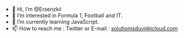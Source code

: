 - 👋 Hi, I’m @Ersenzkii
- 👀 I’m interested in Formula 1, Football and IT.
- 🌱 I’m currently learning JavaScript.
- 📫 How to reach me : Twitter or E-mail : solutionisduvi@icloud.com

<!---
Ersenzkii/Ersenzkii is a ✨ special ✨ repository because its `README.md` (this file) appears on your GitHub profile.
You can click the Preview link to take a look at your changes.
--->
